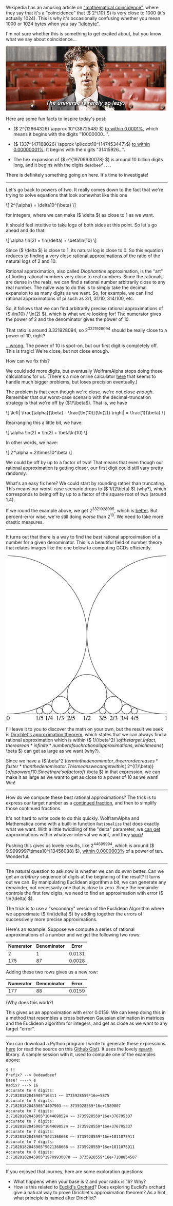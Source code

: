 Wikipedia has an amusing article on ["mathematical
coincidence"](https://en.wikipedia.org/wiki/Mathematical_coincidence), where
they say that it's a "coincidence" that ($ 2^{10} $) is very close to 1000
(it's actually 1024). This is why it's occasionally confusing whether you mean
1000 or 1024 bytes when you say
["kilobyte"](https://en.wikipedia.org/wiki/Kilobyte#Definitions_and_usage).

I'm not sure whether this is something to get excited about, but you know what
we say about coincidence...

![The universe is rarely so lazy.](static/coincidence.gif)

Here are some fun facts to inspire today's post:

- ($ 2^{12864326} \\approx 10^{3872548} $) [to within
0.0001%](http://www.wolframalpha.com/input/?i=2%5E12864326), which means it
begins with the digits "10000000...".

- ($ 1337^{47168026} \\approx \\pi\\cdot10^{147453447}$) [to within
0.00000001%](http://www.wolframalpha.com/input/?i=1337%5E47168026). It begins
with the digits "31415926...".

- The hex expansion of ($ e^{19709930078} $) is around 10 billion digits long,
and it begins with the digits `deadbeef...`.

There is definitely something going on here. It's time to investigate!


---

Let's go back to powers of two. It really comes down to the fact that we're
trying to solve equations that look somewhat like this one

\\[
2^{\\alpha} = \\delta10^{\\beta}
\\]

for integers, where we can make ($ \\delta $) as close to 1 as we want.

It should feel intuitive to take logs of both sides at this point. So let's go
ahead and do that:

\\[
\\alpha \\ln(2) = \\ln(\\delta) + \\beta\\ln(10)
\\]

Since ($ \\delta $) is close to 1, its natural log is close to 0. So this
equation reduces to finding a very close [rational
approximations](https://en.wikipedia.org/wiki/Diophantine_approximation) of the
ratio of the natural logs of 2 and 10.

Rational approximation, also called *Diophantine* approximation, is the "art"
of finding rational numbers very close to real numbers. Since the rationals are
dense in the reals, we can find a rational number arbitrarily close to any real
number. The na&iuml;ve way to do this is to simply take the decimal expansion
to as many digits as we want. So, for example, we can find rational
approximations of pi such as 3/1, 31/10, 314/100, etc.

So, it follows that we can find arbitrarily precise rational approximations of
($ \\ln(10) / \\ln(2) $), which is what we're looking for! The numerator gives
the power of 2 and the denominator gives the power of 10.

That ratio is around 3.321928094, so 2<sup>3321928094</sup> should be
really close to a power of 10, right?

[...wrong.](http://www.wolframalpha.com/input/?i=2%5E3321928094) The power of
10 is spot-on, but our first digit is completely off. This is tragic! We're
close, but not close enough.

How can we fix this?

We could add more digits, but eventually WolframAlpha stops doing those
calculations for us. (There's a nice online calculator
[here](http://www.ttmath.org/online_calculator) that seems to handle much
bigger problems, but loses precision eventually.)

The problem is that even though we're close, we're not close *enough*. Remember
that our worst-case scenario with the decimal-truncation strategy is that we're
off by ($1/\\beta$). That is, we have

\\[
\\left| \\frac{\\alpha}{\\beta} - \\frac{\\ln(10)}{\\ln(2)} \\right| = \\frac{1}{\\beta}
\\]

Rearranging this a little bit, we have:

\\[
\\alpha \\ln(2) = \\ln(2) + \\beta\\ln(10) 
\\]

In other words, we have:

\\[
2^\\alpha = 2\\times10^\\beta
\\]

We could be off by up to a factor of two! That means that even though our
rational approximation is getting closer, our first digit could still vary
pretty randomly.

What's an easy fix here? We could start by rounding rather than truncating.
This means our worst-case scenario drops to ($ 1/(2\\beta) $) (why?), which
corresponds to being off by up to a factor of the square root of two (around
1.4).

If we round the example above, we get 2<sup>3321928095</sup>, which is
[better](http://www.wolframalpha.com/input/?i=2%5E3321928095). But
percent-error wise, we're still doing *worse* than 2<sup>10</sup>. We need to
take more drastic measures.

---

It turns out that there is a way to find the *best* rational approximation of
a number for a given denominator. This is a beautiful field of number theory
that relates images like the one below to computing GCDs efficiently.

![Ford circle, from Wikipedia Commons.](static/ford-circle.png)

I'll leave it to you to discover the math on your own, but the result we seek
is [Dirichlet's approximation
theorem](https://en.wikipedia.org/wiki/Dirichlet%27s_approximation_theorem),
which states that we can always find a rational approximation which is within
($ 1/(\\beta^2) $) of the target. In fact, there are an *infinite* number of
such rational approximations, which means ($ \\beta $) can get as large as we
want (why?).

Since we have a ($ \\beta^2 $) term in the denominator, the error decreases
*faster* than the denominator. This means we can get within ($ 2^{(1/\\beta)}
$) of a power of 10. Since there's a factor of ($ \\beta $) in that expression,
we can make it as large as we want to get as close to a power of 10 as we want!
Win!

---

How do we compute these best rational approximations? The trick is to express
our target number as a [continued
fraction](https://en.wikipedia.org/wiki/Continued_fraction#Best_rational_approximations),
and then to simplify those continued fractions.

It's not hard to write code to do this quickly. WolframAlpha and Mathematica
come with a built-in function `Rationalize` that does exactly what we want.
With a little twiddling of the "delta" parameter, we [can
get](http://www.wolframalpha.com/input/?i=Rationalize%5Bln%2810%29%2Fln%282%29%2C+%28log_2%281.00001%29%29%5E2%5D)
approximations within whatever interval we want, and they
[work](http://www.wolframalpha.com/input/?i=2%5E254370)!

Pushing this gives us lovely results, like 2<sup>44699994</sup>, which is
around ($ 9.9999997\\times10^{13456038} $), [within
0.0000003%](http://www.wolframalpha.com/input/?i=2%5E44699994) of a power of
ten. Wonderful.

---

The natural question to ask now is whether we can do *even* better. Can we get
an *arbitrary* sequence of digits at the beginning of the result? It turns out
we can. By manipulating Euclidean algorithm a bit, we can generate any
remainder, not necessarily one that is close to zero. Since the remainder
controls the first few digits, we need to find an approximation with error ($
\\ln(\\delta) $).

The trick is to use a "secondary" version of the Euclidean Algorithm where we
approximate ($ \\ln(\\delta) $) by adding together the errors of successively
more precise approximations.

Here's an example. Suppose we compute a series of rational approximations of a
number and we get the following two rows:

| Numerator | Denominator | Error  |
|-----------|-------------|--------|
| 2         | 1           | 0.0131 |
| 175       | 87          | 0.0028 |

Adding these two rows gives us a new row:

| Numerator | Denominator | Error  |
|-----------|-------------|--------|
| 177       | 88          | 0.0159 |

(Why does this work?)

This gives us an approximation with error 0.0159. We can keep doing this in a
method that resembles a cross between Gaussian elimination in matrices and the
Euclidean algorithm for integers, and get as close as we want to any target
"error".

---

You can download a Python program I wrote to generate these expressions
[here](static/power-approx.py) (or read the source on this [Github
Gist](https://gist.github.com/Hardmath123/12671c88058970dbd496)). It uses the
lovely [`mpmath`](http://mpmath.org) library. A sample session with it, used to
compute one of the examples above:

```
$ !!
Prefix? --> 0xdeadbeef
Base? ----> e
Radix? ---> 16
Accurate to 4 digits:
2.71828182845905^16311 ~~ 3735928559*16e+5875
Accurate to 5 digits:
2.71828182845905^4407903 ~~ 3735928559*16e+1589807
Accurate to 7 digits:
2.71828182845905^1044698524 ~~ 3735928559*16e+376795337
Accurate to 7 digits:
2.71828182845905^1044698524 ~~ 3735928559*16e+376795337
Accurate to 7 digits:
2.71828182845905^5021368668 ~~ 3735928559*16e+1811075911
Accurate to 7 digits:
2.71828182845905^5021368668 ~~ 3735928559*16e+1811075911
Accurate to 8 digits:
2.71828182845905^19709930078 ~~ 3735928559*16e+7108854587
```

---

If you enjoyed that journey, here are some exploration questions:

- What happens when your base is 2 and your radix is 16? Why?
- How is this related to [Euclid's
Orchard](https://en.wikipedia.org/wiki/Euclid%27s_orchard)? Does exploring
Euclid's orchard give a natural way to prove Dirichlet's approximation theorem?
As a hint, what principle is named after Dirichlet?
